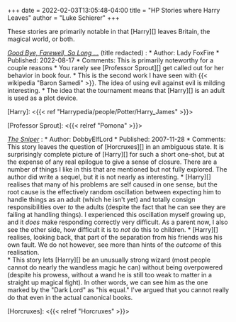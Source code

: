 +++
date = 2022-02-03T13:05:48-04:00
title = "HP Stories where Harry Leaves"
author = "Luke Schierer"
+++

These stories are primarily notable in that [Harry][] leaves Britain, the
magical world, or both. 

_[Good Bye, Farewell, So Long …](https://www.fanfiction.net/s/14124126)_ (title redacted)
:   * Author: Lady FoxFire
    * Published: 2022-08-17
    * Comments: This is primarily noteworthy for a couple reasons
      * You rarely see [Professor Sprout][] get called out for her behavior in book four.
      * This is the second work I have seen with {{< wikipedia "Baron Samedi" >}}.  The idea of using evil against evil is milding interesting.
      * The idea that the tournament means that [Harry][] is an adult is used as a plot device.

[Harry]: <{{< ref "Harrypedia/people/Potter/Harry_James" >}}>

[Professor Sprout]: <{{< relref "Pomona" >}}>

_[The Sniper](https://www.fanfiction.net/s/3918135)_
:   * Author: DobbyElfLord
    * Published: 2007-11-28
    * Comments: This story leaves the question of [Horcruxes][] in an ambiguous
      state.  It is surprisingly complete picture of [Harry][] for such a short
      one-shot, but at the expense of any real epilogue to give a sense of
      closure.  There are a number of things I like in this that are mentioned
      but not fully explored.  The author did write a sequel, but it is not
      nearly as interesting.
      * [Harry][] realises that many of his problems are self caused in one
	sense, but the root cause is the effectively random oscillation between
	expecting him to handle things as an adult (which he isn't yet) and
	totally consign responsibilities over *to* the adults (despite the fact
	that he can see they are failing at handling things).  I experienced
	this oscillation myself growing up, and it *does* make responding
	correctly very difficult.  As a parent now, I also see the other side,
	how difficult it is to *not* do this to children.
      * [Harry][] realises, looking back, that part of the separation from his
	friends was his own fault.  We do not however, see more than hints of
	the *outcome* of this realisation.  
      * This story lets [Harry][] be an unusually strong wizard (most people
	cannot do nearly the wandless magic he can) without being overpowered
	(despite his prowess, without a wand he is still too weak to matter in
	a straight up magical fight).  In other words, we can see him as the
	one marked by the "Dark Lord" as "his equal."  I've argued that you
	cannot really do that even in the actual canonical books.

[Horcruxes]: <{{< relref "Horcruxes" >}}>
